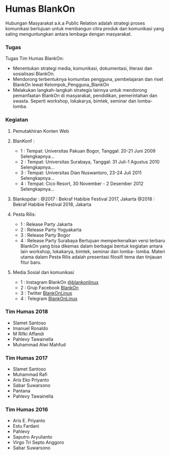 # Humas BlankOn
Hubungan Masyarakat a.k.a Public Relation adalah strategi proses komunikasi
bertujuan untuk membangun citra produk dan komunikasi yang saling menguntungkan
antara lembaga dengan masyarakat.

### Tugas
Tugas Tim Humas BlankOn:
* Menentukan strategi media, komunikasi, dokumentasi, literasi dan
      sosialisasi BlankOn.
* Mendorong terbentuknya komunitas pengguna, pembelajaran dan riset BlankOn
      lewat ​Kelompok_Pengguna_BlankOn
* Melakukan langkah-langkah strategis lainnya untuk mendorong pemanfaatan
      BlankOn di masyarakat, pendidikan, pemerintahan dan swasta. Seperti
      workshop, lokakarya, bimtek, seminar dan lomba-lomba.

### Kegiatan
1. Pemutakhiran Konten Web
2. BlanKonf :
    * 1 : Tempat: Universitas Pakuan Bogor, Tanggal: 20-21 Juni 2009 ​Selengkapnya…
    * 2 : Tempat: Universitas Surabaya, Tanggal: 31 Juli-1 Agustus 2010 ​Selengkapnya…
    * 3 : Tempat: Universitas Dian Nuswantoro, 23-24 Juli 2011 ​Selengkapnya…
    * 4 : Tempat: Cico Resort, 30 November - 2 Desember 2012 ​Selengkapnya…

3. Blankopdar :
     @2017 : Bekraf Habibie Festival 2017, Jakarta
     @2018 : Bekraf Habibie Festival 2018, Jakarta
4. Pesta Rilis:
    * 1 : Release Party Jakarta
    * 2 : Release Party Yogyakarta
    * 3 : Release Party Bogor
    * 4 : Release Party Surabaya
Bertujuan memperkenalkan versi terbaru BlankOn yang bisa dikemas dalam berbagai
bentuk kegiatan antara lain workshop, lokakarya, bimtek, seminar dan lomba-
lomba. Materi utama dalam Pesta Rilis adalah presentasi filosifi tema dan
tinjauan fitur baru.
5. Media Sosial dan komunikasi 
    * 1 : Instagram BlankOn [@blankonlinux](https://www.instagram.com/blankonlinux/)
    * 2 : Grup Facebook [BlankOn](https://www.facebook.com/groups/blankonlinux/?ref=br_rs)
    * 3 : Twitter [BlankOnLinux](https://twitter.com/BlankOnLinux)
    * 4 : Telegram [BlankOnLinux](https://t.me/BlankOnLinux)

### Tim Humas 2018
* Slamet Santoso
* Imanuel Ronaldo
* M Rifki Affandi 
* Pahlevy Tawainella
* Muhammad Alwi Mahfud
### Tim Humas 2017
* Slamet Santoso 
* Muhammad Rafi 
* Aris Eko Priyanto
* Sabar Suwarsono
* Pantana
* Pahlevy Tawainella
### Tim Humas 2016
* Aris E. Priyanto
* Estu Fardani
* Pahlevy
* Saputro Aryulianto
* Virgo Tri Septo Anggoro
* Sabar Suwarsono
